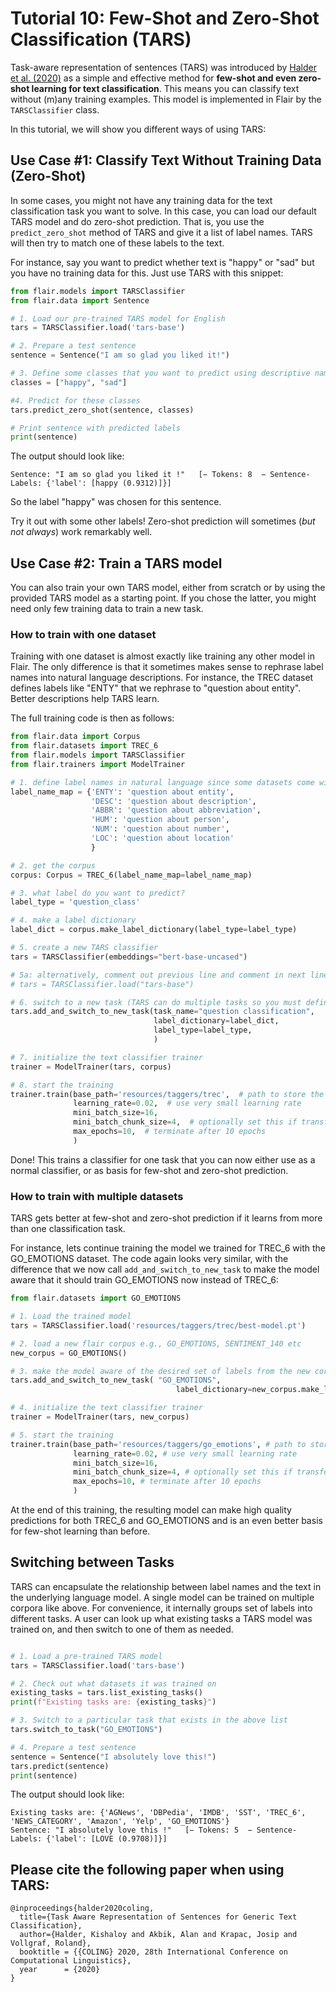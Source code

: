 # Tutorial 10: Few-Shot and Zero-Shot Classification (TARS)

Task-aware representation of sentences (TARS) was introduced by [Halder et al. (2020)](https://kishaloyhalder.github.io/pdfs/tars_coling2020.pdf) as a simple and effective 
method for **few-shot and even zero-shot learning for text classification**. This means you can classify
text without (m)any training examples. 
This model is implemented in Flair by the `TARSClassifier` class.
 
In this tutorial, we will show you different ways of using TARS: 

    
## Use Case #1: Classify Text Without Training Data (Zero-Shot)

In some cases, you might not have any training data for the text classification task you want to solve. In this case, 
you can load our default TARS model and do zero-shot prediction. That is, you use the `predict_zero_shot` method
of TARS and give it a list of label names. TARS will then try to match one of these labels to the text.

For instance, say you want to predict whether text is "happy" or "sad" but you have no training data for this. 
Just use TARS with this snippet:

```python
from flair.models import TARSClassifier
from flair.data import Sentence

# 1. Load our pre-trained TARS model for English
tars = TARSClassifier.load('tars-base')

# 2. Prepare a test sentence
sentence = Sentence("I am so glad you liked it!")

# 3. Define some classes that you want to predict using descriptive names
classes = ["happy", "sad"]

#4. Predict for these classes
tars.predict_zero_shot(sentence, classes)

# Print sentence with predicted labels
print(sentence)
```

The output should look like:

```console
Sentence: "I am so glad you liked it !"   [− Tokens: 8  − Sentence-Labels: {'label': [happy (0.9312)]}]
```

So the label "happy" was chosen for this sentence. 

Try it out with some other labels! Zero-shot prediction will sometimes (*but not always*) work remarkably well. 


## Use Case #2: Train a TARS model 

You can also train your own TARS model, either from scratch or by using the provided TARS model as a starting
point. If you chose the latter, you might need only few training data to train a new task.

### How to train with one dataset

Training with one dataset is almost exactly like training any other model in Flair. The only 
difference is that it sometimes makes sense to rephrase label names into natural language descriptions. 
For instance, the TREC dataset defines labels like "ENTY" that we rephrase to "question about entity".
Better descriptions help TARS learn.

The full training code is then as follows:

```python
from flair.data import Corpus
from flair.datasets import TREC_6
from flair.models import TARSClassifier
from flair.trainers import ModelTrainer

# 1. define label names in natural language since some datasets come with cryptic set of labels
label_name_map = {'ENTY': 'question about entity',
                  'DESC': 'question about description',
                  'ABBR': 'question about abbreviation',
                  'HUM': 'question about person',
                  'NUM': 'question about number',
                  'LOC': 'question about location'
                  }

# 2. get the corpus
corpus: Corpus = TREC_6(label_name_map=label_name_map)

# 3. what label do you want to predict?
label_type = 'question_class'

# 4. make a label dictionary
label_dict = corpus.make_label_dictionary(label_type=label_type)

# 5. create a new TARS classifier
tars = TARSClassifier(embeddings="bert-base-uncased")

# 5a: alternatively, comment out previous line and comment in next line to start from tars-base instead
# tars = TARSClassifier.load("tars-base")

# 6. switch to a new task (TARS can do multiple tasks so you must define one)
tars.add_and_switch_to_new_task(task_name="question classification",
                                label_dictionary=label_dict,
                                label_type=label_type,
                                )

# 7. initialize the text classifier trainer
trainer = ModelTrainer(tars, corpus)

# 8. start the training
trainer.train(base_path='resources/taggers/trec',  # path to store the model artifacts
              learning_rate=0.02,  # use very small learning rate
              mini_batch_size=16,
              mini_batch_chunk_size=4,  # optionally set this if transformer is too much for your machine
              max_epochs=10,  # terminate after 10 epochs
              )
```

Done! This trains a classifier for one task that you can now either use as a normal classifier, or as basis for 
few-shot and zero-shot prediction. 


### How to train with multiple datasets

TARS gets better at few-shot and zero-shot prediction if it learns from more than one classification task. 

For instance, lets continue training the model we trained for TREC_6 with the GO_EMOTIONS dataset. The code
again looks very similar, with the difference that we now call `add_and_switch_to_new_task` to make the model
aware that it should train GO_EMOTIONS now instead of TREC_6:

```python
from flair.datasets import GO_EMOTIONS

# 1. Load the trained model
tars = TARSClassifier.load('resources/taggers/trec/best-model.pt')

# 2. load a new flair corpus e.g., GO_EMOTIONS, SENTIMENT_140 etc
new_corpus = GO_EMOTIONS()

# 3. make the model aware of the desired set of labels from the new corpus
tars.add_and_switch_to_new_task( "GO_EMOTIONS",
                                     label_dictionary=new_corpus.make_label_dictionary())

# 4. initialize the text classifier trainer
trainer = ModelTrainer(tars, new_corpus)

# 5. start the training
trainer.train(base_path='resources/taggers/go_emotions', # path to store the model artifacts
              learning_rate=0.02, # use very small learning rate
              mini_batch_size=16,
              mini_batch_chunk_size=4, # optionally set this if transformer is too much for your machine
              max_epochs=10, # terminate after 10 epochs
              )
```

At the end of this training, the resulting model can make high quality predictions for 
both TREC_6 and GO_EMOTIONS and is an even better basis for few-shot learning than before.



## Switching between Tasks

TARS can encapsulate the relationship between label names and the text in the underlying 
language model. A single model can be trained on multiple corpora like above. For convenience, it 
internally groups set of labels into different tasks. A user can look up what existing 
tasks a TARS model was trained on, and then switch to one of them as needed.

```python

# 1. Load a pre-trained TARS model
tars = TARSClassifier.load('tars-base')

# 2. Check out what datasets it was trained on
existing_tasks = tars.list_existing_tasks()
print(f"Existing tasks are: {existing_tasks}")

# 3. Switch to a particular task that exists in the above list
tars.switch_to_task("GO_EMOTIONS")

# 4. Prepare a test sentence
sentence = Sentence("I absolutely love this!")
tars.predict(sentence)
print(sentence)
```
The output should look like:
```
Existing tasks are: {'AGNews', 'DBPedia', 'IMDB', 'SST', 'TREC_6', 'NEWS_CATEGORY', 'Amazon', 'Yelp', 'GO_EMOTIONS'}
Sentence: "I absolutely love this !"   [− Tokens: 5  − Sentence-Labels: {'label': [LOVE (0.9708)]}]
```

## Please cite the following paper when using TARS:

```
@inproceedings{halder2020coling,
  title={Task Aware Representation of Sentences for Generic Text Classification},
  author={Halder, Kishaloy and Akbik, Alan and Krapac, Josip and Vollgraf, Roland},
  booktitle = {{COLING} 2020, 28th International Conference on Computational Linguistics},
  year      = {2020}
}
```
